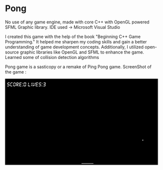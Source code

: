 # Pong

No use of any game engine, made with core C++ with OpenGL powered SFML Graphic library.
IDE used -> Microsoft Visual Studio

I created this game with the help of the book "Beginning C++ Game Programming." It helped me sharpen my coding skills and gain a better understanding of game development concepts. Additionally, I utilized open-source graphic libraries like OpenGL and SFML to enhance the game. Learned some of collision detection algorithms

Pong game is a sasticopy or a remake of Ping Pong game.
ScreenShot of the game :

<img align="left" alt="Coding" width="1000" src="https://github.com/prathakpr/Pong/blob/master/Pong%2029-02-2024%2012_24_35.png">
